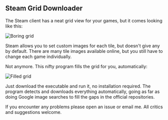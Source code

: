 Steam Grid Downloader
---------------------

The Steam client has a neat grid view for your games, but it comes looking like
this:

![Boring grid](http://i.imgur.com/SyWiY.jpg)

Steam allows you to set custom images for each tile, but doesn't give any by
default. There are many tile images available online, but you still have to
change each game individually.

Not anymore. This nifty program fills the grid for you, automatically:

![Filled grid](https://thefrugalnerd.files.wordpress.com/2010/05/steamlibrary.jpg)

Just download the executable and run it, no installation required. The program
detects and downloads everything automatically, going as far as doing Google
image searches to fill the gaps in the official repositories.

If you encounter any problems please open an issue or email me. All critics and
suggestions welcome.
